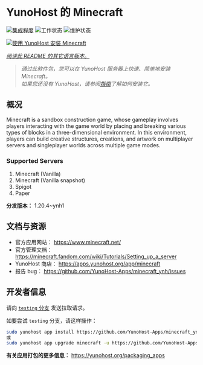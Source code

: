 <!--
注意：此 README 由 <https://github.com/YunoHost/apps/tree/master/tools/readme_generator> 自动生成
请勿手动编辑。
-->

# YunoHost 的 Minecraft

[![集成程度](https://dash.yunohost.org/integration/minecraft.svg)](https://dash.yunohost.org/appci/app/minecraft) ![工作状态](https://ci-apps.yunohost.org/ci/badges/minecraft.status.svg) ![维护状态](https://ci-apps.yunohost.org/ci/badges/minecraft.maintain.svg)

[![使用 YunoHost 安装 Minecraft](https://install-app.yunohost.org/install-with-yunohost.svg)](https://install-app.yunohost.org/?app=minecraft)

*[阅读此 README 的其它语言版本。](./ALL_README.md)*

> *通过此软件包，您可以在 YunoHost 服务器上快速、简单地安装 Minecraft。*  
> *如果您还没有 YunoHost，请参阅[指南](https://yunohost.org/install)了解如何安装它。*

## 概况

Minecraft is a sandbox construction game, whose gameplay involves players interacting with the game world by placing and breaking various types of blocks in a three-dimensional environment. In this environment, players can build creative structures, creations, and artwork on multiplayer servers and singleplayer worlds across multiple game modes.

### Supported Servers
 
1. Minecraft (Vanilla)
2. Minecraft (Vanilla snapshot)
3. Spigot
4. Paper


**分发版本：** 1.20.4~ynh1
## 文档与资源

- 官方应用网站： <https://www.minecraft.net/>
- 官方管理文档： <https://minecraft.fandom.com/wiki/Tutorials/Setting_up_a_server>
- YunoHost 商店： <https://apps.yunohost.org/app/minecraft>
- 报告 bug： <https://github.com/YunoHost-Apps/minecraft_ynh/issues>

## 开发者信息

请向 [`testing` 分支](https://github.com/YunoHost-Apps/minecraft_ynh/tree/testing) 发送拉取请求。

如要尝试 `testing` 分支，请这样操作：

```bash
sudo yunohost app install https://github.com/YunoHost-Apps/minecraft_ynh/tree/testing --debug
或
sudo yunohost app upgrade minecraft -u https://github.com/YunoHost-Apps/minecraft_ynh/tree/testing --debug
```

**有关应用打包的更多信息：** <https://yunohost.org/packaging_apps>
